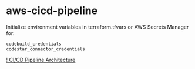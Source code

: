 # aws-cicd-pipeline

Initialize environment variables in terraform.tfvars or AWS Secrets Manager for:

```
codebuild_credentials
codestar_connector_credentials
```

[! CI/CD Pipeline Architecture](https://i.imgur.com/2Z022Z3.png)